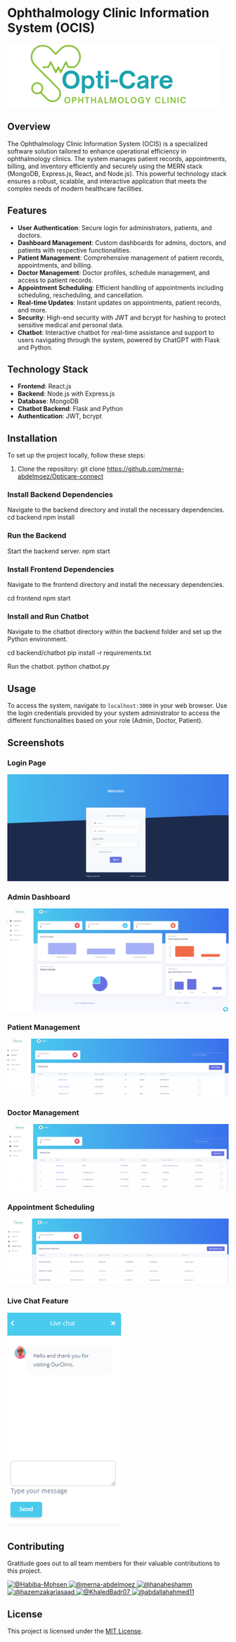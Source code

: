 # Ophthalmology Clinic Information System (OCIS)
![logo](assets/opticare.png)
## Overview
The Ophthalmology Clinic Information System (OCIS) is a specialized software solution tailored to enhance operational efficiency in ophthalmology clinics. The system manages patient records, appointments, billing, and inventory efficiently and securely using the MERN stack (MongoDB, Express.js, React, and Node.js). This powerful technology stack ensures a robust, scalable, and interactive application that meets the complex needs of modern healthcare facilities.

## Features

- **User Authentication**: Secure login for administrators, patients, and doctors.
- **Dashboard Management**: Custom dashboards for admins, doctors, and patients with respective functionalities.
- **Patient Management**: Comprehensive management of patient records, appointments, and billing.
- **Doctor Management**: Doctor profiles, schedule management, and access to patient records.
- **Appointment Scheduling**: Efficient handling of appointments including scheduling, rescheduling, and cancellation.
- **Real-time Updates**: Instant updates on appointments, patient records, and more.
- **Security**: High-end security with JWT and bcrypt for hashing to protect sensitive medical and personal data.
- **Chatbot**: Interactive chatbot for real-time assistance and support to users navigating through the system, powered by ChatGPT with Flask and Python.


## Technology Stack

- **Frontend**: React.js
- **Backend**: Node.js with Express.js
- **Database**: MongoDB
- **Chatbot Backend**: Flask and Python
- **Authentication**: JWT, bcrypt

## Installation

To set up the project locally, follow these steps:

1. Clone the repository:
git clone https://github.com/merna-abdelmoez/Opticare-connect
### Install Backend Dependencies
Navigate to the backend directory and install the necessary dependencies.
cd backend
npm install
### Run the Backend
Start the backend server.
npm start
### Install Frontend Dependencies
Navigate to the frontend directory and install the necessary dependencies.

cd frontend
npm start

### Install and Run Chatbot

Navigate to the chatbot directory within the backend folder and set up the Python environment.

cd backend/chatbot
pip install -r requirements.txt


Run the chatbot.
python chatbot.py

## Usage

To access the system, navigate to `localhost:3000` in your web browser. Use the login credentials provided by your system administrator to access the different functionalities based on your role (Admin, Doctor, Patient).

## Screenshots

### Login Page
![Login Page](assets/loginpng.png)

### Admin Dashboard
![Dashboard](assets/dashboard.png)

### Patient Management
![Patient Management](assets/patientpng.png)

### Doctor Management
![Doctor Management](assets/doctor.png)

### Appointment Scheduling
![Appointment Scheduling](assets/appointment.png)

### Live Chat Feature
![Live Chat](assets/chatboot.png)

## Contributing
Gratitude goes out to all team members for their valuable contributions to this project.

<div align="left">
  <a href="https://github.com/Habiba-Mohsen">
      <img src="https://github.com/Habiba-Mohsen.png" width="100px" alt="@Habiba-Mohsen">
    </a>
    <a href="https://github.com/merna-abdelmoez">
    <img src="https://github.com/merna-abdelmoez.png" width="100px" alt="@merna-abdelmoez">
  </a>
    <a href="https://github.com/hanaheshamm">
      <img src="https://github.com/hanaheshamm.png" width="100px" alt="@hanaheshamm">
    </a>
   <a href="https://github.com/hazemzakariasaad">
      <img src="https://github.com/hazemzakariasaad.png" width="100px" alt="@hazemzakariasaad">
    </a>
    <a href="https://github.com/KhaledBadr07">
      <img src="https://github.com/KhaledBadr07.png" width="100px" alt="@KhaledBadr07">
    </a>
      <a href="https://github.com/abdallahahmed11">
      <img src="https://github.com/abdallahahmed11.png" width="100px" alt="@abdallahahmed11">
    </a>
      </a>
      
</div>


## License

This project is licensed under the [MIT License](LICENSE.md).


